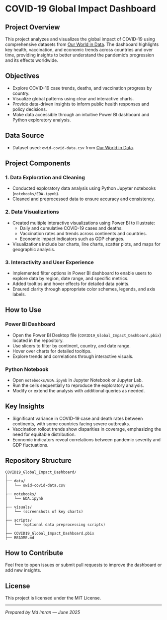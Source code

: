 # COVID-19 Global Impact Dashboard

## Project Overview
This project analyzes and visualizes the global impact of COVID-19 using comprehensive datasets from [Our World in Data](https://ourworldindata.org/coronavirus). The dashboard highlights key health, vaccination, and economic trends across countries and over time, providing insights to better understand the pandemic’s progression and its effects worldwide.

## Objectives
- Explore COVID-19 case trends, deaths, and vaccination progress by country.
- Visualize global patterns using clear and interactive charts.
- Provide data-driven insights to inform public health responses and policy decisions.
- Make data accessible through an intuitive Power BI dashboard and Python exploratory analysis.

## Data Source
- Dataset used: `owid-covid-data.csv` from [Our World in Data](https://github.com/owid/covid-19-data/tree/master/public/data).

## Project Components

### 1. Data Exploration and Cleaning
- Conducted exploratory data analysis using Python Jupyter notebooks (`notebooks/EDA.ipynb`).
- Cleaned and preprocessed data to ensure accuracy and consistency.

### 2. Data Visualizations
- Created multiple interactive visualizations using Power BI to illustrate:
  - Daily and cumulative COVID-19 cases and deaths.
  - Vaccination rates and trends across continents and countries.
  - Economic impact indicators such as GDP changes.
- Visualizations include bar charts, line charts, scatter plots, and maps for geographic analysis.

### 3. Interactivity and User Experience
- Implemented filter options in Power BI dashboard to enable users to explore data by region, date range, and specific metrics.
- Added tooltips and hover effects for detailed data points.
- Ensured clarity through appropriate color schemes, legends, and axis labels.

## How to Use

### Power BI Dashboard
- Open the Power BI Desktop file (`COVID19_Global_Impact_Dashboard.pbix`) located in the repository.
- Use slicers to filter by continent, country, and date range.
- Hover over charts for detailed tooltips.
- Explore trends and correlations through interactive visuals.

### Python Notebook
- Open `notebooks/EDA.ipynb` in Jupyter Notebook or Jupyter Lab.
- Run the cells sequentially to reproduce the exploratory analysis.
- Modify or extend the analysis with additional queries as needed.

## Key Insights

- Significant variance in COVID-19 case and death rates between continents, with some countries facing severe outbreaks.
- Vaccination rollout trends show disparities in coverage, emphasizing the need for equitable distribution.
- Economic indicators reveal correlations between pandemic severity and GDP fluctuations.

## Repository Structure

```
COVID19_Global_Impact_Dashboard/
│
├── data/
│   └── owid-covid-data.csv
│
├── notebooks/
│   └── EDA.ipynb
│
├── visuals/
│   └── (screenshots of key charts)
│
├── scripts/
│   └── (optional data preprocessing scripts)
│
├── COVID19_Global_Impact_Dashboard.pbix
├── README.md
```

## How to Contribute
Feel free to open issues or submit pull requests to improve the dashboard or add new insights.

## License
This project is licensed under the MIT License.

---

*Prepared by Md Imran — June 2025*
